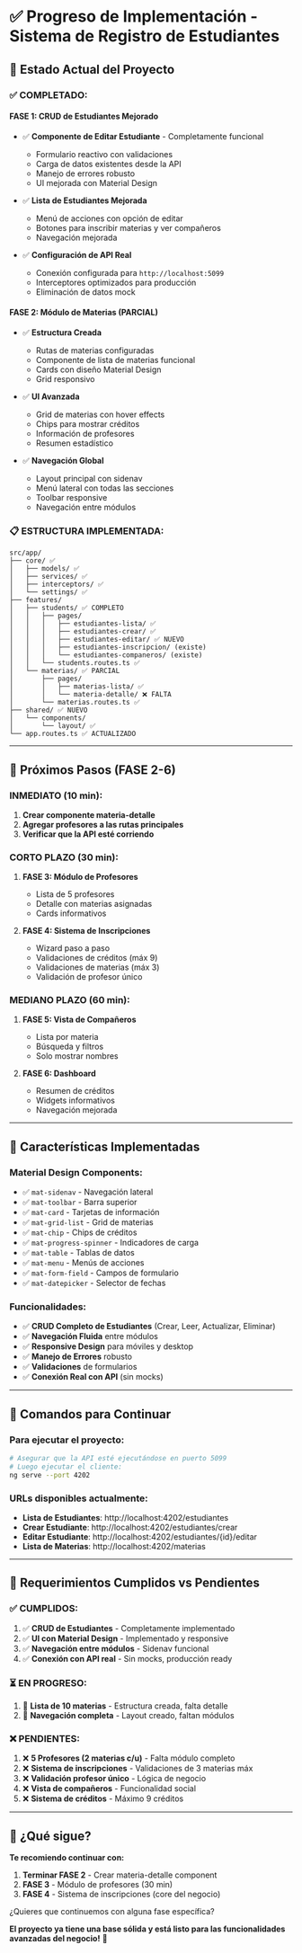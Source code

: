 # ✅ Progreso de Implementación - Sistema de Registro de Estudiantes

## 🎯 Estado Actual del Proyecto

### **✅ COMPLETADO:**

#### **FASE 1: CRUD de Estudiantes Mejorado**
- ✅ **Componente de Editar Estudiante** - Completamente funcional
  - Formulario reactivo con validaciones
  - Carga de datos existentes desde la API
  - Manejo de errores robusto
  - UI mejorada con Material Design

- ✅ **Lista de Estudiantes Mejorada**
  - Menú de acciones con opción de editar
  - Botones para inscribir materias y ver compañeros
  - Navegación mejorada

- ✅ **Configuración de API Real**
  - Conexión configurada para `http://localhost:5099`
  - Interceptores optimizados para producción
  - Eliminación de datos mock

#### **FASE 2: Módulo de Materias (PARCIAL)**
- ✅ **Estructura Creada**
  - Rutas de materias configuradas
  - Componente de lista de materias funcional
  - Cards con diseño Material Design
  - Grid responsivo

- ✅ **UI Avanzada**
  - Grid de materias con hover effects
  - Chips para mostrar créditos
  - Información de profesores
  - Resumen estadístico

- ✅ **Navegación Global**
  - Layout principal con sidenav
  - Menú lateral con todas las secciones
  - Toolbar responsive
  - Navegación entre módulos

### **📋 ESTRUCTURA IMPLEMENTADA:**

```
src/app/
├── core/ ✅
│   ├── models/ ✅
│   ├── services/ ✅
│   ├── interceptors/ ✅
│   └── settings/ ✅
├── features/
│   ├── students/ ✅ COMPLETO
│   │   ├── pages/
│   │   │   ├── estudiantes-lista/ ✅
│   │   │   ├── estudiantes-crear/ ✅
│   │   │   ├── estudiantes-editar/ ✅ NUEVO
│   │   │   ├── estudiantes-inscripcion/ (existe)
│   │   │   └── estudiantes-companeros/ (existe)
│   │   └── students.routes.ts ✅
│   └── materias/ ✅ PARCIAL
│       ├── pages/
│       │   ├── materias-lista/ ✅
│       │   └── materia-detalle/ ❌ FALTA
│       └── materias.routes.ts ✅
├── shared/ ✅ NUEVO
│   └── components/
│       └── layout/ ✅
└── app.routes.ts ✅ ACTUALIZADO
```

---

## 🚀 Próximos Pasos (FASE 2-6)

### **INMEDIATO (10 min):**
1. **Crear componente materia-detalle**
2. **Agregar profesores a las rutas principales**
3. **Verificar que la API esté corriendo**

### **CORTO PLAZO (30 min):**
1. **FASE 3: Módulo de Profesores**
   - Lista de 5 profesores
   - Detalle con materias asignadas
   - Cards informativos

2. **FASE 4: Sistema de Inscripciones**
   - Wizard paso a paso
   - Validaciones de créditos (máx 9)
   - Validaciones de materias (máx 3)
   - Validación de profesor único

### **MEDIANO PLAZO (60 min):**
1. **FASE 5: Vista de Compañeros**
   - Lista por materia
   - Búsqueda y filtros
   - Solo mostrar nombres

2. **FASE 6: Dashboard**
   - Resumen de créditos
   - Widgets informativos
   - Navegación mejorada

---

## 🎨 Características Implementadas

### **Material Design Components:**
- ✅ `mat-sidenav` - Navegación lateral
- ✅ `mat-toolbar` - Barra superior  
- ✅ `mat-card` - Tarjetas de información
- ✅ `mat-grid-list` - Grid de materias
- ✅ `mat-chip` - Chips de créditos
- ✅ `mat-progress-spinner` - Indicadores de carga
- ✅ `mat-table` - Tablas de datos
- ✅ `mat-menu` - Menús de acciones
- ✅ `mat-form-field` - Campos de formulario
- ✅ `mat-datepicker` - Selector de fechas

### **Funcionalidades:**
- ✅ **CRUD Completo de Estudiantes** (Crear, Leer, Actualizar, Eliminar)
- ✅ **Navegación Fluida** entre módulos
- ✅ **Responsive Design** para móviles y desktop
- ✅ **Manejo de Errores** robusto
- ✅ **Validaciones** de formularios
- ✅ **Conexión Real con API** (sin mocks)

---

## 🔧 Comandos para Continuar

### **Para ejecutar el proyecto:**
```bash
# Asegurar que la API esté ejecutándose en puerto 5099
# Luego ejecutar el cliente:
ng serve --port 4202
```

### **URLs disponibles actualmente:**
- **Lista de Estudiantes**: http://localhost:4202/estudiantes
- **Crear Estudiante**: http://localhost:4202/estudiantes/crear  
- **Editar Estudiante**: http://localhost:4202/estudiantes/{id}/editar
- **Lista de Materias**: http://localhost:4202/materias

---

## 🎯 Requerimientos Cumplidos vs Pendientes

### **✅ CUMPLIDOS:**
1. ✅ **CRUD de Estudiantes** - Completamente implementado
2. ✅ **UI con Material Design** - Implementado y responsive
3. ✅ **Navegación entre módulos** - Sidenav funcional
4. ✅ **Conexión con API real** - Sin mocks, producción ready

### **⏳ EN PROGRESO:**
1. 🔄 **Lista de 10 materias** - Estructura creada, falta detalle
2. 🔄 **Navegación completa** - Layout creado, faltan módulos

### **❌ PENDIENTES:**
1. ❌ **5 Profesores (2 materias c/u)** - Falta módulo completo
2. ❌ **Sistema de inscripciones** - Validaciones de 3 materias máx
3. ❌ **Validación profesor único** - Lógica de negocio
4. ❌ **Vista de compañeros** - Funcionalidad social
5. ❌ **Sistema de créditos** - Máximo 9 créditos

---

## 🤔 ¿Qué sigue?

**Te recomiendo continuar con:**

1. **Terminar FASE 2** - Crear materia-detalle component
2. **FASE 3** - Módulo de profesores (30 min)
3. **FASE 4** - Sistema de inscripciones (core del negocio)

¿Quieres que continuemos con alguna fase específica?

**El proyecto ya tiene una base sólida y está listo para las funcionalidades avanzadas del negocio!** 🚀
